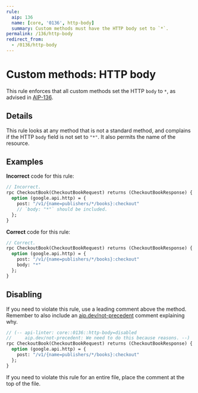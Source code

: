 ```yaml
---
rule:
  aip: 136
  name: [core, '0136', http-body]
  summary: Custom methods must have the HTTP body set to `*`.
permalink: /136/http-body
redirect_from:
  - /0136/http-body
---
```


# Custom methods: HTTP body

This rule enforces that all custom methods set the HTTP `body` to `*`, as
advised in [AIP-136][].

## Details

This rule looks at any method that is not a standard method, and complains if
the HTTP `body` field is not set to `"*"`. It also permits the name of the
resource.

## Examples

**Incorrect** code for this rule:

```proto
// Incorrect.
rpc CheckoutBook(CheckoutBookRequest) returns (CheckoutBookResponse) {
  option (google.api.http) = {
    post: "/v1/{name=publishers/*/books}:checkout"
    // `body: "*"` should be included.
  };
}
```

**Correct** code for this rule:

```proto
// Correct.
rpc CheckoutBook(CheckoutBookRequest) returns (CheckoutBookResponse) {
  option (google.api.http) = {
    post: "/v1/{name=publishers/*/books}:checkout"
    body: "*"
  };
}
```

## Disabling

If you need to violate this rule, use a leading comment above the method.
Remember to also include an [aip.dev/not-precedent][] comment explaining why.

```proto
// (-- api-linter: core::0136::http-body=disabled
//     aip.dev/not-precedent: We need to do this because reasons. --)
rpc CheckoutBook(CheckoutBookRequest) returns (CheckoutBookResponse) {
  option (google.api.http) = {
    post: "/v1/{name=publishers/*/books}:checkout"
  };
}
```

If you need to violate this rule for an entire file, place the comment at the
top of the file.

[aip-136]: https://aip.dev/136
[aip.dev/not-precedent]: https://aip.dev/not-precedent
